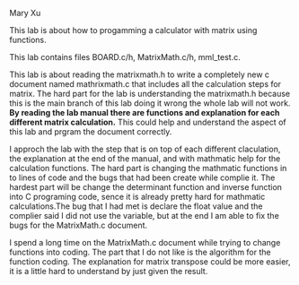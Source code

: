 Mary Xu

This lab is about how to progamming a calculator with matrix using functions.

This lab contains files BOARD.c/h, MatrixMath.c/h, mml_test.c.

This lab is about reading the matrixmath.h to write a completely new c document named mathrixmath.c that includes all the calculation steps for matrix. The hard part for the lab is understanding the matrixmath.h because this is the main branch of this lab doing it wrong the whole lab will not work. **By reading the lab manual there are functions and explanation for each different matrix calculation.** This could help and understand the aspect of this lab and prgram the document correctly. 

I approch the lab with the step that is on top of each different claculation, the explanation at the end of the manual, and with mathmatic help for the calculation functions. The hard part is changing the mathmatic functions in to lines of code and the bugs that had been create while complie it. The hardest part will be change the determinant function and inverse function into C programing code, sence it is already pretty hard for mathmatic calculations.The bug that I had met is declare the float value and the complier said I did not use the variable, but at the end I am able to fix the bugs for the MatrixMath.c document. 

I spend a long time on the MatrixMath.c document while trying to change functions into coding. The part that I do not like is the algorithm for the function coding. The explanation for matrix transpose could be more easier, it is a little hard to understand by just given the result.
